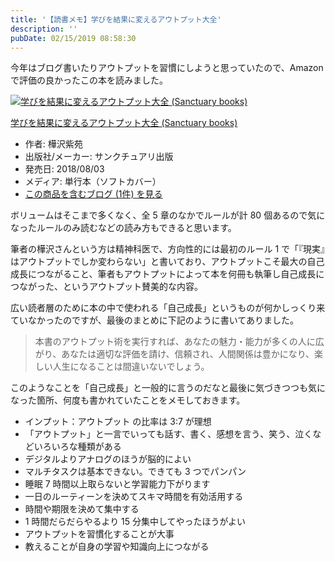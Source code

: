```yaml
---
title: '【読書メモ】学びを結果に変えるアウトプット大全'
description: ''
pubDate: 02/15/2019 08:58:30
---
```


<p>今年はブログ書いたりアウトプットを習慣にしようと思っていたので、Amazon で評価の良かったこの本を読みました。</p>

<p><div class="hatena-asin-detail"><a href="http://www.amazon.co.jp/exec/obidos/ASIN/4801400558/hatena-blog-22/"><img src="https://cdn-ak.f.st-hatena.com/images/fotolife/j/jotaki/20190726/20190726111918.jpg" class="hatena-asin-detail-image" alt="学びを結果に変えるアウトプット大全 (Sanctuary books)" title="学びを結果に変えるアウトプット大全 (Sanctuary books)"></a><div class="hatena-asin-detail-info"><p class="hatena-asin-detail-title"><a href="http://www.amazon.co.jp/exec/obidos/ASIN/4801400558/hatena-blog-22/">学びを結果に変えるアウトプット大全 (Sanctuary books)</a></p><ul><li><span class="hatena-asin-detail-label">作者:</span> 樺沢紫苑</li><li><span class="hatena-asin-detail-label">出版社/メーカー:</span> サンクチュアリ出版</li><li><span class="hatena-asin-detail-label">発売日:</span> 2018/08/03</li><li><span class="hatena-asin-detail-label">メディア:</span> 単行本（ソフトカバー）</li><li><a href="http://d.hatena.ne.jp/asin/4801400558/hatena-blog-22" target="_blank">この商品を含むブログ (1件) を見る</a></li></ul></div><div class="hatena-asin-detail-foot"></div></div></p>

<p>ボリュームはそこまで多くなく、全 5 章のなかでルールが計 80 個あるので気になったルールのみ読むなどの読み方もできると思います。</p>

<p>筆者の樺沢さんという方は精神科医で、方向性的には最初のルール 1 で「『現実』はアウトプットでしか変わらない」と書いており、アウトプットこそ最大の自己成長につながること、筆者もアウトプットによって本を何冊も執筆し自己成長につながった、というアウトプット賛美的な内容。</p>

<p>広い読者層のために本の中で使われる「自己成長」というものが何かしっくり来ていなかったのですが、最後のまとめに下記のように書いてありました。</p>

<blockquote><p>本書のアウトプット術を実行すれば、あなたの魅力・能力が多くの人に広がり、あなたは適切な評価を請け、信頼され、人間関係は豊かになり、楽しい人生になることは間違いないでしょう。</p></blockquote>

<p>このようなことを「自己成長」と一般的に言うのだなと最後に気づきつつも気になった箇所、何度も書かれていたことをメモしておきます。</p>

<ul>
<li>インプット：アウトプット の比率は 3:7 が理想</li>
<li>「アウトプット」と一言でいっても話す、書く、感想を言う、笑う、泣くなどいろいろな種類がある</li>
<li>デジタルよりアナログのほうが脳的によい</li>
<li>マルチタスクは基本できない。できても 3 つでパンパン</li>
<li>睡眠 7 時間以上取らないと学習能力下がります</li>
<li>一日のルーティーンを決めてスキマ時間を有効活用する</li>
<li>時間や期限を決めて集中する</li>
<li>1 時間だらだらやるより 15 分集中してやったほうがよい</li>
<li>アウトプットを習慣化することが大事</li>
<li>教えることが自身の学習や知識向上につながる</li>
</ul>
